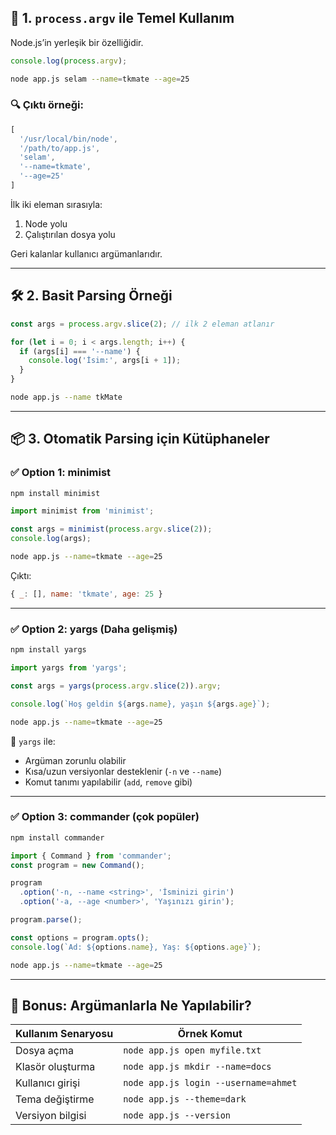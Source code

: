 
## 🧩 1. `process.argv` ile Temel Kullanım

Node.js’in yerleşik bir özelliğidir.

```js
console.log(process.argv);
```

```bash
node app.js selam --name=tkmate --age=25
```

### 🔍 Çıktı örneği:

```js
[
  '/usr/local/bin/node',
  '/path/to/app.js',
  'selam',
  '--name=tkmate',
  '--age=25'
]
```

İlk iki eleman sırasıyla:

1. Node yolu
2. Çalıştırılan dosya yolu

Geri kalanlar kullanıcı argümanlarıdır.

---

## 🛠️ 2. Basit Parsing Örneği

```js
const args = process.argv.slice(2); // ilk 2 eleman atlanır

for (let i = 0; i < args.length; i++) {
  if (args[i] === '--name') {
    console.log('İsim:', args[i + 1]);
  }
}
```

```bash
node app.js --name tkMate
```

---

## 📦 3. Otomatik Parsing için Kütüphaneler

### ✅ **Option 1: minimist**

```bash
npm install minimist
```

```js
import minimist from 'minimist';

const args = minimist(process.argv.slice(2));
console.log(args);
```

```bash
node app.js --name=tkmate --age=25
```

Çıktı:

```js
{ _: [], name: 'tkmate', age: 25 }
```

---

### ✅ **Option 2: yargs (Daha gelişmiş)**

```bash
npm install yargs
```

```js
import yargs from 'yargs';

const args = yargs(process.argv.slice(2)).argv;

console.log(`Hoş geldin ${args.name}, yaşın ${args.age}`);
```

```bash
node app.js --name=tkmate --age=25
```

🧠 `yargs` ile:

- Argüman zorunlu olabilir
- Kısa/uzun versiyonlar desteklenir (`-n` ve `--name`)
- Komut tanımı yapılabilir (`add`, `remove` gibi)

---

### ✅ **Option 3: commander (çok popüler)**

```bash
npm install commander
```

```js
import { Command } from 'commander';
const program = new Command();

program
  .option('-n, --name <string>', 'İsminizi girin')
  .option('-a, --age <number>', 'Yaşınızı girin');

program.parse();

const options = program.opts();
console.log(`Ad: ${options.name}, Yaş: ${options.age}`);
```

```bash
node app.js --name=tkmate --age=25
```

---

## 🧠 Bonus: Argümanlarla Ne Yapılabilir?

|Kullanım Senaryosu|Örnek Komut|
|---|---|
|Dosya açma|`node app.js open myfile.txt`|
|Klasör oluşturma|`node app.js mkdir --name=docs`|
|Kullanıcı girişi|`node app.js login --username=ahmet`|
|Tema değiştirme|`node app.js --theme=dark`|
|Versiyon bilgisi|`node app.js --version`|
